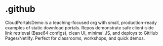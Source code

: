 # .github
CloudPortalsDemo is a teaching-focused org with small, production-ready examples of static download portals. Repos demonstrate safe client-side link retrieval (Base64 configs), clean UI, minimal JS, and deploys to GitHub Pages/Netlify. Perfect for classrooms, workshops, and quick demos.
